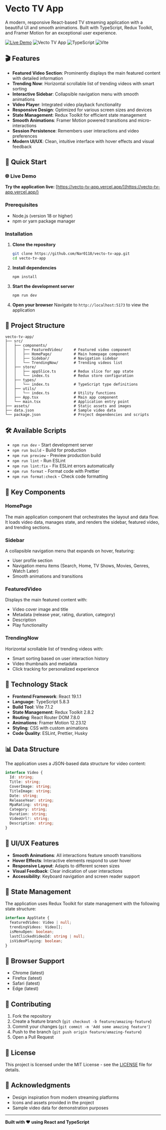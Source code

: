 # Vecto TV App

A modern, responsive React-based TV streaming application with a beautiful UI and smooth animations. Built with TypeScript, Redux Toolkit, and Framer Motion for an exceptional user experience.

[![Live Demo](https://img.shields.io/badge/Live%20Demo-Visit%20App-green?style=for-the-badge&logo=vercel)](https://vecto-tv-app.vercel.app/)
![Vecto TV App](https://img.shields.io/badge/React-19.1.1-blue?style=for-the-badge&logo=react)
![TypeScript](https://img.shields.io/badge/TypeScript-5.8.3-blue?style=for-the-badge&logo=typescript)
![Vite](https://img.shields.io/badge/Vite-7.1.2-purple?style=for-the-badge&logo=vite)

## 🎬 Features

- **Featured Video Section**: Prominently displays the main featured content with detailed information
- **Trending Now**: Horizontal scrollable list of trending videos with smart sorting
- **Interactive Sidebar**: Collapsible navigation menu with smooth animations
- **Video Player**: Integrated video playback functionality
- **Responsive Design**: Optimized for various screen sizes and devices
- **State Management**: Redux Toolkit for efficient state management
- **Smooth Animations**: Framer Motion powered transitions and micro-interactions
- **Session Persistence**: Remembers user interactions and video preferences
- **Modern UI/UX**: Clean, intuitive interface with hover effects and visual feedback

## 🚀 Quick Start

### 🌐 Live Demo

**Try the application live:** [https://vecto-tv-app.vercel.app/](https://vecto-tv-app.vercel.app/)

### Prerequisites

- Node.js (version 18 or higher)
- npm or yarn package manager

### Installation

1. **Clone the repository**
   ```bash
   git clone https://github.com/Nar0118/vecto-tv-app.git
   cd vecto-tv-app
   ```

2. **Install dependencies**
   ```bash
   npm install
   ```

3. **Start the development server**
   ```bash
   npm run dev
   ```

4. **Open your browser**
   Navigate to `http://localhost:5173` to view the application

## 📁 Project Structure

```
vecto-tv-app/
├── src/
│   ├── components/
│   │   ├── FeaturedVideo/     # Featured video component
│   │   ├── HomePage/          # Main homepage component
│   │   ├── Sidebar/           # Navigation sidebar
│   │   └── TrendingNow/       # Trending videos list
│   ├── store/
│   │   ├── appSlice.ts        # Redux slice for app state
│   │   └── index.ts           # Redux store configuration
│   ├── types/
│   │   └── index.ts           # TypeScript type definitions
│   ├── utils/
│   │   └── index.ts           # Utility functions
│   ├── App.tsx                # Main app component
│   └── main.tsx               # Application entry point
├── assets/                    # Static assets and images
├── data.json                  # Sample video data
└── package.json               # Project dependencies and scripts
```

## 🛠️ Available Scripts

- `npm run dev` - Start development server
- `npm run build` - Build for production
- `npm run preview` - Preview production build
- `npm run lint` - Run ESLint
- `npm run lint:fix` - Fix ESLint errors automatically
- `npm run format` - Format code with Prettier
- `npm run format:check` - Check code formatting

## 🎯 Key Components

### HomePage
The main application component that orchestrates the layout and data flow. It loads video data, manages state, and renders the sidebar, featured video, and trending sections.

### Sidebar
A collapsible navigation menu that expands on hover, featuring:
- User profile section
- Navigation menu items (Search, Home, TV Shows, Movies, Genres, Watch Later)
- Smooth animations and transitions

### FeaturedVideo
Displays the main featured content with:
- Video cover image and title
- Metadata (release year, rating, duration, category)
- Description
- Play functionality

### TrendingNow
Horizontal scrollable list of trending videos with:
- Smart sorting based on user interaction history
- Video thumbnails and metadata
- Click tracking for personalized experience

## 🔧 Technology Stack

- **Frontend Framework**: React 19.1.1
- **Language**: TypeScript 5.8.3
- **Build Tool**: Vite 7.1.2
- **State Management**: Redux Toolkit 2.8.2
- **Routing**: React Router DOM 7.8.0
- **Animations**: Framer Motion 12.23.12
- **Styling**: CSS with custom animations
- **Code Quality**: ESLint, Prettier, Husky

## 📊 Data Structure

The application uses a JSON-based data structure for video content:

```typescript
interface Video {
  Id: string;
  Title: string;
  CoverImage: string;
  TitleImage: string;
  Date: string;
  ReleaseYear: string;
  MpaRating: string;
  Category: string;
  Duration: string;
  VideoUrl?: string;
  Description: string;
}
```

## 🎨 UI/UX Features

- **Smooth Animations**: All interactions feature smooth transitions
- **Hover Effects**: Interactive elements respond to user hover
- **Responsive Layout**: Adapts to different screen sizes
- **Visual Feedback**: Clear indication of user interactions
- **Accessibility**: Keyboard navigation and screen reader support

## 🔄 State Management

The application uses Redux Toolkit for state management with the following state structure:

```typescript
interface AppState {
  featuredVideo: Video | null;
  trendingVideos: Video[];
  isMenuOpen: boolean;
  lastClickedVideoId: string | null;
  isVideoPlaying: boolean;
}
```

## 📱 Browser Support

- Chrome (latest)
- Firefox (latest)
- Safari (latest)
- Edge (latest)

## 🤝 Contributing

1. Fork the repository
2. Create a feature branch (`git checkout -b feature/amazing-feature`)
3. Commit your changes (`git commit -m 'Add some amazing feature'`)
4. Push to the branch (`git push origin feature/amazing-feature`)
5. Open a Pull Request

## 📄 License

This project is licensed under the MIT License - see the [LICENSE](LICENSE) file for details.

## 🙏 Acknowledgments

- Design inspiration from modern streaming platforms
- Icons and assets provided in the project
- Sample video data for demonstration purposes

---

**Built with ❤️ using React and TypeScript**
